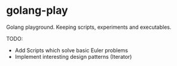 # golang-play
Golang playground. Keeping scripts, experiments and executables. 

TODO: 
- Add Scripts which solve basic Euler problems
- Implement interesting design patterns (Iterator)
